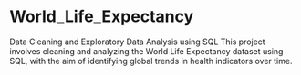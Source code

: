 # World_Life_Expectancy
Data Cleaning and Exploratory Data Analysis using SQL
This project involves cleaning and analyzing the World Life Expectancy dataset using SQL, with the aim of identifying global trends in health indicators over time.
